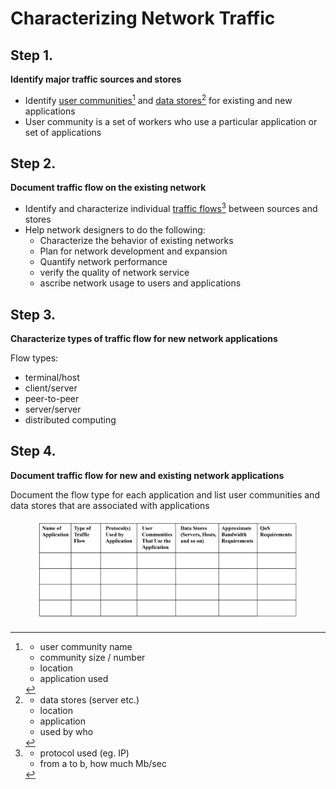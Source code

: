 # Characterizing Network Traffic

## Step 1.

**Identify major traffic sources and stores**

* Identify [user communities](#user-content-fn-1)[^1] and [data stores](#user-content-fn-2)[^2] for existing and new applications
* User community is a set of workers who use a particular application or set of applications

## Step 2.

**Document traffic flow on the existing network**

* Identify and characterize individual [traffic flows](#user-content-fn-3)[^3] between sources and stores
* Help network designers to do the following:
  * Characterize the behavior of existing networks
  * Plan for network development and expansion
  * Quantify network performance
  * verify the quality of network service
  * ascribe network usage to users and applications

## Step 3.

**Characterize types of traffic flow for new network applications**

Flow types:

* terminal/host
* client/server
* peer-to-peer
* server/server
* distributed computing

## Step 4.

**Document traffic flow for new and existing network applications**

Document the flow type for each application and list user communities and data stores that are associated with applications

<figure><img src="../../../../../.gitbook/assets/image.png" alt=""><figcaption></figcaption></figure>

[^1]: * user community name
    * community size / number
    * location
    * application used

[^2]: * data stores (server etc.)
    * location
    * application
    * used by who

[^3]: * protocol used (eg. IP)
    * from a to b, how much Mb/sec
